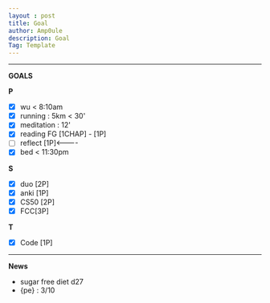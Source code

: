 ```yaml
---
layout : post
title: Goal
author: Amp0ule
description: Goal
Tag: Template
---
```


****
**GOALS**

**P**

- [x] wu < 8:10am
- [x] running : 5km < 30' 
- [x] meditation : 12'
- [x] reading FG [1CHAP] - [1P]
- [ ] reflect [1P]<----
- [x] bed < 11:30pm

**S**

- [x] duo [2P]
- [x] anki [1P]
- [x] CS50 [2P]  
- [x] FCC[3P]

**T**

- [x] Code [1P]

***
**News**

- sugar free diet d27
- {pe} : 3/10
